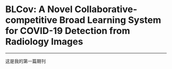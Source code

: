# BLCov: A Novel Collaborative-competitive Broad Learning System for COVID-19 Detection from Radiology Images
***
这是我的第一篇期刊